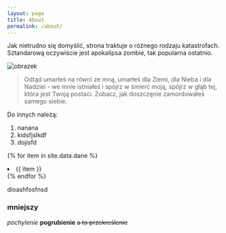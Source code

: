 ```yaml
---
layout: page
title: About
permalink: /about/
---
```


<!--## Nagłówek-->

<!--[dfjbhskjdf](http://wp.pl)-->

Jak nietrudno się domyślić, strona traktuje o różnego rodzaju katastrofach. Sztandarową oczywiście jest apokalipsa zombie, tak popularna ostatnio.

![obrazek](https://s-media-cache-ak0.pinimg.com/564x/71/4d/23/714d23ca80556b87ee37e07f1990828f.jpg)

> Odtąd umarłeś na równi ze mną, umarłeś dla Ziemi, dla Nieba i dla Nadziei - we mnie istniałeś i spójrz w śmierć moją, spójrz w głąb tej, która jest Twoją postaci. Zobacz, jak doszczęnie zamordowałeś samego siebie.

Do innych należą:

1. nanana
2. kidsfjslkdf
3. dojisfd

{% for item in site.data.dane %}
<li>{{ item }}</li>
{% endfor %}


dioashfosfnsd

### mniejszy

*pochylenie* **pogrubienie** ~~a to przekreślenie~~
